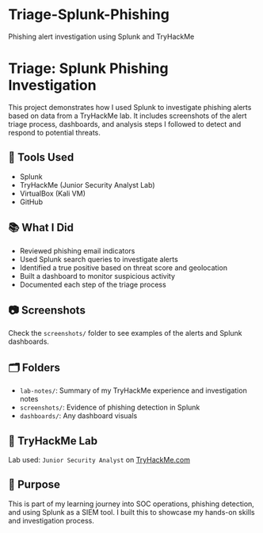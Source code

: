 # Triage-Splunk-Phishing
Phishing alert investigation using Splunk and TryHackMe
# Triage: Splunk Phishing Investigation

This project demonstrates how I used Splunk to investigate phishing alerts based on data from a TryHackMe lab. It includes screenshots of the alert triage process, dashboards, and analysis steps I followed to detect and respond to potential threats.

## 🧰 Tools Used
- Splunk
- TryHackMe (Junior Security Analyst Lab)
- VirtualBox (Kali VM)
- GitHub

## 📚 What I Did
- Reviewed phishing email indicators
- Used Splunk search queries to investigate alerts
- Identified a true positive based on threat score and geolocation
- Built a dashboard to monitor suspicious activity
- Documented each step of the triage process

## 📷 Screenshots
Check the `screenshots/` folder to see examples of the alerts and Splunk dashboards.

## 🗂️ Folders
- `lab-notes/`: Summary of my TryHackMe experience and investigation notes
- `screenshots/`: Evidence of phishing detection in Splunk
- `dashboards/`: Any dashboard visuals 

## 🔗 TryHackMe Lab
Lab used: `Junior Security Analyst` on [TryHackMe.com](https://tryhackme.com)

## 📌 Purpose
This is part of my learning journey into SOC operations, phishing detection, and using Splunk as a SIEM tool. I built this to showcase my hands-on skills and investigation process.
